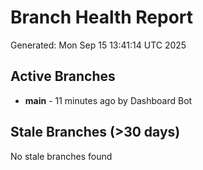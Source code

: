 # Branch Health Report
Generated: Mon Sep 15 13:41:14 UTC 2025

## Active Branches
- **main** - 11 minutes ago by Dashboard Bot

## Stale Branches (>30 days)
No stale branches found
